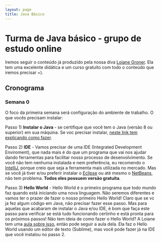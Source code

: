 ```yaml
---
layout: page
title: Java Básico
---
```


# Turma de Java básico - grupo de estudo online

Iremos seguir o conteúdo já produzido pela nossa diva [Loiane Groner](https://loiane.com/). Ela tem uma excelente didática e um curso gratuito com todo o conteúdo que iremos precisar =). 


## Cronograma
### Semana 0
O foco da primeira semana será configuração do ambiente de trabalho.
O que vocês precisam instalar:

Passo 1) **Instalar o Java** - se certifique que você tem o Java (versão 8 ou superior) em sua máquina. Se voc precisar instalar, [neste link tem explicando como fazer](https://github.com/backend-br/como-instalar-xyz/tree/master/tutoriais/java).

Passo 2) **IDE** - Vamos precisar de uma IDE (Integrated Development Enviroment), que nada mais é do que um programa que vai nos ajudar dando ferramentas para facilitar nosso processo de desenvolvimento. Se você não tem nenhuma instalada e nem preferência, eu recomendo o [IntelliJ](https://www.jetbrains.com/idea/download), porque creio que seja a ferramenta mais utilizada no mercado. Mas se você já tiver e/ou preferir instalar o [Eclipse](https://www.eclipse.org/downloads/) ou até mesmo o [NetBeans](https://netbeans.apache.org/download/index.html), não tem problema. **Todos eles possuem versão gratuita**.

Passo 3) **Hello World** - Hello World é o primeiro programa que todo mundo faz quando está iniciando uma nova linguagem. Não seremos diferentes e vamos ter o prazer de fazer o nosso primeiro Hello World! Claro que se vc ja fez algum código em Java, não precisar fazer esse passo. Mas para aquelas que acabaram de instalar o Java e/ou IDE, é bom que faça este passo para verificar se está tudo funcionando certinho e está pronta para os próximos passos! 
Não tem ideia de como fazer o Hello World? A Loiane tem uma [aula sobre isso](https://www.youtube.com/watch?v=mu2ti43cgwc&list=PLGxZ4Rq3BOBq0KXHsp5J3PxyFaBIXVs3r), então pode seguir a aula dela. Ela faz o Hello World usando um editor de texto (Sublime), mas você pode fazer já na IDE que você instalou no passo 2.